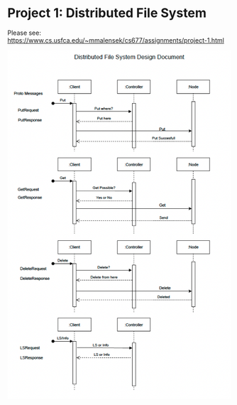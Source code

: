 
# Project 1: Distributed File System

Please see: https://www.cs.usfca.edu/~mmalensek/cs677/assignments/project-1.html

![Design Doc](designdoc.png)

